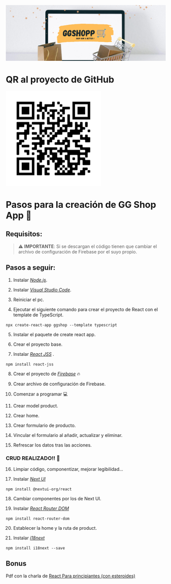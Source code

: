 ![Image text](https://github.com/PabloConcepcion/ggshop/blob/master/src/assets/img/ggshop-banner.png)

# QR al proyecto de GitHub 

![Image text](https://github.com/PabloConcepcion/ggshop/blob/master/src/assets/img/QR_Github_GGShop.png)

# Pasos para la creación de GG Shop App 🛒

## Requisitos:

> :warning: **IMPORTANTE**: Si se descargan el código tienen 
> que cambiar el archivo de
> configuración de Firebase por el suyo propio.

## Pasos a seguir:

1. Instalar *[Node.js](https://nodejs.org/es/download/)*.

2. Instalar *[Visual Studio Code](https://code.visualstudio.com/download)*.

3. Reiniciar el pc.

4. Ejecutar el siguiente comando para crear el proyecto de React con el template de TypeScript.

`npx create-react-app ggshop --template typescript`

5. Instalar el paquete de create react app.

6. Crear el proyecto base.

7. Instalar *[React JSS](https://www.npmjs.com/package/react-jss)* .

`npm install react-jss`

8. Crear el proyecto de *[Firebase](https://console.firebase.google.com/u/0/)* 🔥 

9. Crear archivo de configuración de Firebase.

10. Comenzar a programar 💻 

11. Crear model product.

12. Crear home.

13. Crear formulario de producto.

14. Vincular el formulario al añadir, actualizar y eliminar.

15. Refrescar los datos tras las acciones.

### CRUD REALIZADO!! 🙌

16. Limpiar código, componentizar, mejorar legibilidad...

17. Instalar *[Next UI](https://nextui.org)*

`npm install @nextui-org/react`

18. Cambiar componentes por los de Next UI.

19. Instalar *[React Router DOM](https://reactrouter.com/docs/en/v6/getting-started/installation)*

`npm install react-router-dom`

20. Establecer la home y la ruta de product. 

19. Instalar *[i18next](https://www.i18next.com/overview/getting-started)*

`npm install i18next --save`


## Bonus
 
 Pdf con la charla de [React Para principiantes (con esteroides)](https://github.com/PabloConcepcion/ggshop/blob/master/src/assets/Charla-React-para-principiantes-con-esteroides-para-compartir.pdf)

